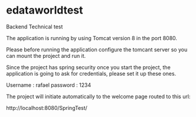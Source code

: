 # edataworldtest
Backend Technical test

The application is running by using Tomcat version 8 in the port 8080.

Please before running the application configure the tomcant server so you can mount the project and run it.

Since the project has spring security once you start the project, the application is going to ask for credentials, please set it up 
these ones.

Username : rafael
password : 1234

The project will initiate automatically to the welcome page routed to this url:

http://localhost:8080/SpringTest/
